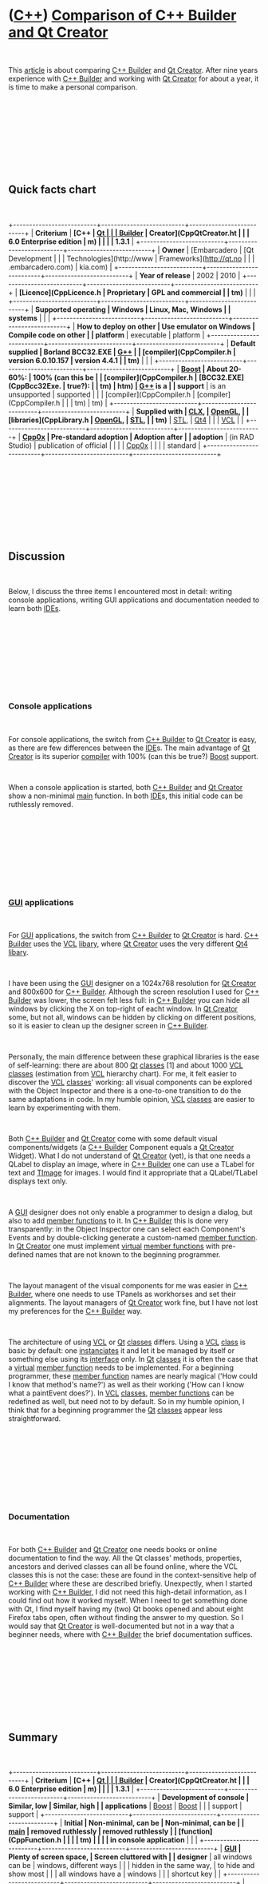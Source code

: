 
 

 

 

 

 

([C++](Cpp.md)) [Comparison of C++ Builder and Qt Creator](CppCompareCppBuilderAndQtCreator.md)
=================================================================================================

 

This [article](CppArticle.md) is about comparing [C++
Builder](CppBuilder.md) and [Qt Creator](CppQtCreator.md). After nine
years experience with [C++ Builder](CppBuilder.md) and working with [Qt
Creator](CppQtCreator.md) for about a year, it is time to make a
personal comparison.

 

 

 

 

 

Quick facts chart
-----------------

 

+--------------------------+--------------------------+--------------------------+
| **Criterium**            | **[C++                   | **[Qt                    |
|                          | Builder](CppBuilder.md) | Creator](CppQtCreator.ht |
|                          | 6.0 Enterprise edition** | m)                       |
|                          |                          | 1.3.1**                  |
+--------------------------+--------------------------+--------------------------+
| **Owner**                | [Embarcadero             | [Qt Development          |
|                          | Technologies](http://www | Frameworks](http://qt.no |
|                          | .embarcadero.com)        | kia.com)                 |
+--------------------------+--------------------------+--------------------------+
| **Year of release**      | 2002                     | 2010                     |
+--------------------------+--------------------------+--------------------------+
| **[Licence](CppLicence.h | Proprietary              | GPL and commercial       |
| tm)**                    |                          |                          |
+--------------------------+--------------------------+--------------------------+
| **Supported operating    | Windows                  | Linux, Mac, Windows      |
| systems**                |                          |                          |
+--------------------------+--------------------------+--------------------------+
| **How to deploy on other | Use emulator on Windows  | Compile code on other    |
| platform**               | executable               | platform                 |
+--------------------------+--------------------------+--------------------------+
| **Default supplied       | Borland BCC32.EXE        | [G++](CppGpp.md)        |
| [compiler](CppCompiler.h | version 6.0.10.157       | version 4.4.1            |
| tm)**                    |                          |                          |
+--------------------------+--------------------------+--------------------------+
| **[Boost](CppBoost.md)  | About 20-60%:            | 100% (can this be        |
| [compiler](CppCompiler.h | [BCC32.EXE](CppBcc32Exe. | true?):                  |
| tm)                      | htm)                     | [G++](CppGpp.md) is a   |
| support**                | is an unsupported        | supported                |
|                          | [compiler](CppCompiler.h | [compiler](CppCompiler.h |
|                          | tm)                      | tm)                      |
+--------------------------+--------------------------+--------------------------+
| **Supplied with          | [CLX](CppClx.md),       | [OpenGL](CppOpenGl.md), |
| [libraries](CppLibrary.h | [OpenGL](CppOpenGl.md), | [STL](CppStl.md),       |
| tm)**                    | [STL](CppStl.md),       | [Qt4](CppQt.md)         |
|                          | [VCL](CppVcl.md)        |                          |
+--------------------------+--------------------------+--------------------------+
| **[Cpp0x](Cpp11.md)     | Pre-standard adoption    | Adoption after           |
| adoption**               | (in RAD Studio)          | publication of official  |
|                          |                          | [Cpp0x](Cpp11.md)       |
|                          |                          | standard                 |
+--------------------------+--------------------------+--------------------------+

 

 

 

 

 

Discussion
----------

 

Below, I discuss the three items I encountered most in detail: writing
console applications, writing GUI applications and documentation needed
to learn both [IDEs](CppIde.md).

 

 

 

 

 

### Console applications

 

For console applications, the switch from [C++ Builder](CppBuilder.md)
to [Qt Creator](CppQtCreator.md) is easy, as there are few differences
between the [IDE](CppIde.md)s. The main advantage of [Qt
Creator](CppQtCreator.md) is its superior [compiler](CppCompiler.md)
with 100% (can this be true?) [Boost](CppBoost.md) support.

 

When a console application is started, both [C++
Builder](CppBuilder.md) and [Qt Creator](CppQtCreator.md) show a
non-minimal [main](CppMain.md) function. In both [IDE](CppIde.md)s,
this initial code can be ruthlessly removed.

 

 

 

 

 

### [GUI](CppGui.md) applications

 

For [GUI](CppGui.md) applications, the switch from [C++
Builder](CppBuilder.md) to [Qt Creator](CppQtCreator.md) is hard. [C++
Builder](CppBuilder.md) uses the [VCL](CppVcl.md)
[libary](CppLibrary.md), where [Qt Creator](CppQtCreator.md) uses the
very different [Qt4](CppQt.md) [libary](CppLibrary.md).

 

I have been using the [GUI](CppGui.md) designer on a 1024x768
resolution for [Qt Creator](CppQtCreator.md) and 800x600 for [C++
Builder](CppBuilder.md). Although the screen resolution I used for [C++
Builder](CppBuilder.md) was lower, the screen felt less full: in [C++
Builder](CppBuilder.md) you can hide all windows by clicking the X on
top-right of eacht window. In [Qt Creator](CppQtCreator.md) some, but
not all, windows can be hidden by clicking on different positions, so it
is easier to clean up the designer screen in [C++
Builder](CppBuilder.md).

 

Personally, the main difference between these graphical libraries is the
ease of self-learning: there are about 800 [Qt](CppQt.md)
[classes](CppClass.md) \[1\] and about 1000 [VCL](CppVcl.md)
[classes](CppClass.md) (estimation from [VCL](CppVcl.md) hierarchy
chart). For me, it felt easier to discover the [VCL](CppVcl.md)
[classes](CppClass.md)' working: all visual components can be explored
with the Object Inspector and there is a one-to-one transition to do the
same adaptations in code. In my humble opinion, [VCL](CppVcl.md)
[classes](CppClass.md) are easier to learn by experimenting with them.

 

Both [C++ Builder](CppBuilder.md) and [Qt Creator](CppQtCreator.md)
come with some default visual components/widgets (a [C++
Builder](CppBuilder.md) Component equals a [Qt
Creator](CppQtCreator.md) Widget). What I do not understand of [Qt
Creator](CppQtCreator.md) (yet), is that one needs a QLabel to display
an image, where in [C++ Builder](CppBuilder.md) one can use a TLabel
for text and [TImage](CppTImage.md) for images. I would find it
appropriate that a QLabel/TLabel displays text only.

 

A [GUI](CppGui.md) designer does not only enable a programmer to design
a dialog, but also to add [member functions](CppMemberFunction.md) to
it. In [C++ Builder](CppBuilder.md) this is done very transparently: in
the Object Inspector one can select each Component's Events and by
double-clicking generate a custom-named [member
function](CppMemberFunction.md). In [Qt Creator](CppQtCreator.md) one
must implement [virtual](CppVirtual.md) [member
functions](CppMemberFunction.md) with pre-defined names that are not
known to the beginning programmer.

 

The layout managent of the visual components for me was easier in [C++
Builder](CppBuilder.md), where one needs to use TPanels as workhorses
and set their alignments. The layout managers of [Qt
Creator](CppQtCreator.md) work fine, but I have not lost my preferences
for the [C++ Builder](CppBuilder.md) way.

 

The architecture of using [VCL](CppVcl.md) or [Qt](CppQt.md)
[classes](CppClass.md) differs. Using a [VCL](CppVcl.md)
[class](CppClass.md) is basic by default: one
[instanciates](CppInstance.md) it and let it be managed by itself or
something else using its [interface](CppInterface.md) only. In
[Qt](CppQt.md) [classes](CppClass.md) it is often the case that a
[virtual](CppVirtual.md) [member function](CppMemberFunction.md) needs
to be implemented. For a beginning programmer, these [member
function](CppMemberFunction.md) names are nearly magical ('How could I
know that method's name?') as well as their working ('How can I know
what a paintEvent does?'). In [VCL](CppVcl.md) [classes](CppClass.md),
[member functions](CppMemberFunction.md) can be redefined as well, but
need not to by default. So in my humble opinion, I think that for a
beginning programmer the [Qt](CppQt.md) [classes](CppClass.md) appear
less straightforward.

 

 

 

 

 

### Documentation

 

For both [C++ Builder](CppBuilder.md) and [Qt
Creator](CppQtCreator.md) one needs books or online documentation to
find the way. All the Qt classes' methods, properties, ancestors and
derived classes can all be found online, where the VCL classes this is
not the case: these are found in the context-sensitive help of [C++
Builder](CppBuilder.md) where these are described briefly. Unexpectly,
when I started working with [C++ Builder](CppBuilder.md), I did not
need this high-detail information, as I could find out how it worked
myself. When I need to get something done with Qt, I find myself having
my (two) Qt books opened and about eight Firefox tabs open, often
without finding the answer to my question. So I would say that [Qt
Creator](CppQtCreator.md) is well-documented but not in a way that a
beginner needs, where with [C++ Builder](CppBuilder.md) the brief
documentation suffices.

 

 

 

 

 

Summary
-------

 

+--------------------------+--------------------------+--------------------------+
| **Criterium**            | **[C++                   | **[Qt                    |
|                          | Builder](CppBuilder.md) | Creator](CppQtCreator.ht |
|                          | 6.0 Enterprise edition** | m)                       |
|                          |                          | 1.3.1**                  |
+--------------------------+--------------------------+--------------------------+
| **Development of console | Similar, low             | Similar, high            |
| applications**           | [Boost](CppBoost.md)    | [Boost](CppBoost.md)    |
|                          | support                  | support                  |
+--------------------------+--------------------------+--------------------------+
| **Initial                | Non-minimal, can be      | Non-minimal, can be      |
| [main](CppMain.md)      | removed ruthlessly       | removed ruthlessly       |
| [function](CppFunction.h |                          |                          |
| tm)                      |                          |                          |
| in console application** |                          |                          |
+--------------------------+--------------------------+--------------------------+
| **[GUI](CppGui.md)      | Plenty of screen space,  | Screen cluttered with    |
| designer**               | all windows can be       | windows, different ways  |
|                          | hidden in the same way,  | to hide and show most    |
|                          | all windows have a       | windows                  |
|                          | shortcut key             |                          |
+--------------------------+--------------------------+--------------------------+
| **Ease of learning       | [VCL](CppVcl.md) has    | [Qt](CppQt.md) has      |
| graphical                | one-to-one transition    | slight differences       |
| [library](CppLibrary.htm | from GUI design and      | between GUI design and   |
| )                        | code.                    | code                     |
| used by                  |                          |                          |
| [GUI](CppGui.md)        |                          |                          |
| designer**               |                          |                          |
+--------------------------+--------------------------+--------------------------+
| **Component/widget       | TLabel for labels,       | QLabel for both labels   |
| architecture**           | [TImage](CppTImage.md)  | and images               |
|                          | for images               |                          |
+--------------------------+--------------------------+--------------------------+
| **Adding methods to      | Transparent, by          | Less transparent, by     |
| dialogs**                | double-clicking an Event | redefining               |
|                          | in the Object Inspector, | [virtual](CppVirtual.htm |
|                          | possible to redefine     | )                        |
|                          | [member                  | [member                  |
|                          | function](CppMemberFunct | functions](CppMemberFunc |
|                          | ion.md)                 | tion.md)                |
|                          | names                    | with names not known to  |
|                          |                          | the beginning programmer |
+--------------------------+--------------------------+--------------------------+
| **Component/widget       | Basic by default, but    | Reimplementation of      |
| use/re-use and           | also possible to         | [virtual](CppVirtual.htm |
| extension**              | reimplement              | )                        |
|                          | [virtual](CppVirtual.htm | [member                  |
|                          | )                        | functions](CppMemberFunc |
|                          | [member                  | tion.md)                |
|                          | functions](CppMemberFunc | with magic names and     |
|                          | tion.md)                | unknown functioning      |
+--------------------------+--------------------------+--------------------------+
| **Layout management**    | All Component have an    | Layout managers          |
|                          | Alignment property, use  |                          |
|                          | of TPanel as workhorses  |                          |
+--------------------------+--------------------------+--------------------------+
| **Documentation**        | Brief and sufficient     | Extensive, but not       |
|                          |                          | suited for beginners'    |
|                          |                          | needs                    |
+--------------------------+--------------------------+--------------------------+

 

My personal conclusion is that I have found it easier to learn to use
[C++ Builder](CppBuilder.md) than [Qt Creator](CppQtCreator.md). [Qt
Creator](CppQtCreator.md) is still young and will hopefully make my
critique redundant in the future. That [Qt Creator](CppQtCreator.md) is
free, cross-platform and is supplied with a great
[compiler](CppCompiler.md) makes the transition from [C++
Builder](CppBuilder.md) to [Qt Creator](CppQtCreator.md) worth it. I
hope my website will help others to take the same step.

 

 

 

 

 

Post your feedback
------------------

 

Feel free to post your feedback about this article at [Programmer's
Heaven](http://www.programmersheaven.com/article/105573-Comparison+of+C%2b%2b+Builder+and+Qt+Creator/info.aspx).

 

 

 

 

 

[References](CppReferences.md)
-------------------------------

 

1.  [Nokia overview of all Qt
    classes](http://doc.qt.nokia.com/4.6/classes.html)

 

 

 

 

 

 


